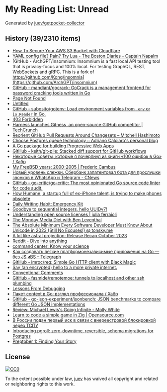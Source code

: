 # My Reading List: Unread

Generated by [juev/getpocket-collector](https://github.com/juev/getpocket-collector)

## History (39/2310 items)

- [How To Secure Your AWS S3 Bucket with Cloudflare](https://www.joshuagilless.com/aws-s3-cloudflare-bucket-policy)
- [YAML config file? Pain? Try Lua - The Boston Diaries - Captain Napalm](https://boston.conman.org/2023/09/29.1)
- [GitHub - ArchGPT/insomnium: Insomnium is a fast local API testing tool that is privacy-focus and 100% local. For testing GraphQL, REST, WebSockets and gRPC. This is a fork of https://github.com/Kong/insomnia](https://github.com/ArchGPT/insomnium)
- [GitHub - mandiant/gocrack: GoCrack is a management frontend for password cracking tools written in Go](https://github.com/mandiant/gocrack)
- [Page Not Found](https://wsj.com/lifestyle/careers/how-a-4-day-workweek-actually-works-from-the-companies-pulling-it-off-1a5c0e2a)
- [Untitled](https://vitalik.ca/general/2023/09/30/enshrinement.html)
- [GitHub - subosito/gotenv: Load environment variables from `.env` or `io.Reader` in Go.](https://github.com/subosito/gotenv/tree/master)
- [403 Forbidden](https://dzone.com/articles/the-illusion-of-safety-thoughts-on-100-test-covera)
- [Harness launches Gitness, an open-source GitHub competitor | TechCrunch](https://techcrunch.com/2023/09/21/oh-gitness-harness-launches-gitness-an-open-source-github-competitor/)
- [Reorient GitHub Pull Requests Around Changesets – Mitchell Hashimoto](https://mitchellh.com/writing/github-changesets)
- [Choose Postgres queue technology :: Adriano Caloiaro's personal blog](https://adriano.fyi/posts/2023-09-24-choose-postgres-queue-technology/)
- [A Go package for building Progressive Web Apps](https://go-app.dev)
- [GitHub - keith/git-pile: Stacked diff support for GitHub workflows](https://github.com/keith/git-pile)
- [Некоторые советы, которые я почерпнул из книги «100 ошибок в Go» / Хабр](https://habr.com/ru/companies/piter/articles/763874/)
- [My FreeBSD years: 2000-2005 | Frederic Cambus](https://www.cambus.net/my-freebsd-years-2000-2005/)
- [Новый уровень слежки. Сбербанк запатентовал бота для прослушки звонков в WhatsApp и Telegram - CNews](https://safe.cnews.ru/news/top/2023-09-25_novyj_uroven_slezhkisberbank)
- [GitHub - go-critic/go-critic: The most opinionated Go source code linter for code audit.](https://github.com/go-critic/go-critic)
- [How Humane, a startup full of ex-iPhone talent, is trying to make phones obsolete](https://www.inverse.com/tech/humane-projection-device-ex-apple-employees-artificial-intelligence)
- [Daily Writing Habit: Emergency Kit](https://ia.net/topics/daily-writing-habit-emergency-kit)
- [Goodbye to sequential integers, hello UUIDv7!](https://buildkite.com/blog/goodbye-integers-hello-uuids)
- [Understanding open source licenses | julia ferraioli](https://www.juliaferraioli.com/blog/2023/influential-articles-sept/)
- [The Monday Media Diet with Ben Leventhal](https://whyisthisinteresting.substack.com/p/the-monday-media-diet-with-ben-leventhal)
- [The Absolute Minimum Every Software Developer Must Know About Unicode in 2023 (Still No Excuses!) @ tonsky.me](https://tonsky.me/blog/unicode)
- [A lot like astral projection: Release Recap October 2023](https://tailscale.dev/blog/astral-projection-release-recap-oct-2023)
- [Reddit - Dive into anything](https://www.reddit.com/r/rust/comments/16v13l5/influxdb_officially_made_the_switch_from_go_rust/)
- [command center: Know your science](https://commandcenter.blogspot.com/2010/08/know-your-science.html)
- [Как создавать легкие платформонезависимые приложения на Go — без JS иBS – Telegraph](https://telegra.ph/Kak-sozdavat-legkie-platformonezavisimye-prilozheniya-na-Go--bez-JS-i-BS-10-03)
- [GitHub - imroc/req: Simple Go HTTP client with Black Magic](https://github.com/imroc/req)
- [Say (an encrypted) hello to a more private internet.](https://blog.mozilla.org/en/products/firefox/encrypted-hello/)
- [Conventional Comments](https://conventionalcomments.org)
- [GitHub - fasmide/remotemoe: tunnels to localhost and other ssh plumbing](https://github.com/fasmide/remotemoe)
- [Lessons From Debugging](https://matt-rickard.com/lessons-from-debugging)
- [Пакет context в Go: взгляд профессионала / Хабр](https://habr.com/ru/companies/pt/articles/764850/)
- [GitHub - go-json-experiment/jsonbench: JSON benchmarks to compare different Go JSON implementations](https://github.com/go-json-experiment/jsonbench)
- [Review: Michael Lewis's Going Infinite - Molly White](https://newsletter.mollywhite.net/p/review-michael-lewiss-going-infinite)
- [Learn to code a simple game in Zig | Opensource.com](https://opensource.com/article/23/1/learn-zig-programming)
- [В России подан первый иск в связи с внереестровой блокировкой через ТСПУ](https://roskomsvoboda.org/post/hidemyname-in-the-court/)
- [Introducing pgroll: zero-downtime, reversible, schema migrations for Postgres](https://xata.io/blog/pgroll-schema-migrations-postgres)
- [Preptober 1: Finding Your Story](https://ia.net/topics/preptober-1-finding-your-story)

## License

[![CC0](https://mirrors.creativecommons.org/presskit/buttons/88x31/svg/cc-zero.svg)](https://creativecommons.org/publicdomain/zero/1.0/)

To the extent possible under law, [juev](https://github.com/juev) has waived all copyright and related or neighboring rights to this work.
